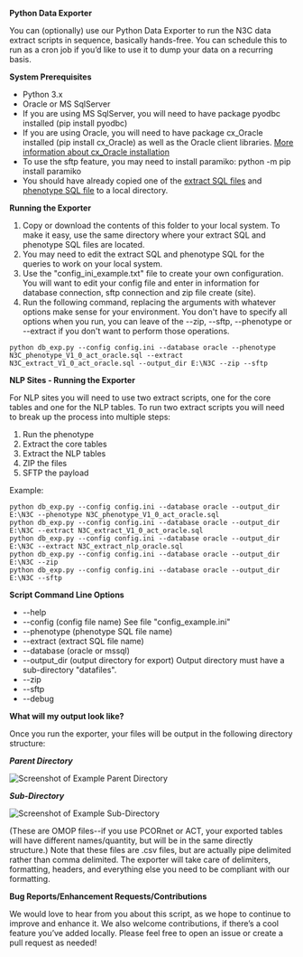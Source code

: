 <!-----
NEW: Your output is on the clipboard!

NEW: Check the "Supress top comment" to remove this info from the output.

Conversion time: 0.423 seconds.


Using this Markdown file:

1. Paste this output into your source file.
2. See the notes and action items below regarding this conversion run.
3. Check the rendered output (headings, lists, code blocks, tables) for proper
   formatting and use a linkchecker before you publish this page.

Conversion notes:

* Docs to Markdown version 1.0?23
* Tue May 12 2020 10:08:49 GMT-0700 (PDT)
* Source doc: Untitled document
----->


**Python Data Exporter**

You can (optionally) use our Python Data Exporter to run the N3C data extract scripts in sequence, basically hands-free. You can schedule this to run as a cron job if you’d like to use it to dump your data on a recurring basis.

**System Prerequisites**



*   Python 3.x
*   Oracle or MS SqlServer
*   If you are using MS SqlServer, you will need to have package pyodbc installed (pip install pyodbc)
*   If you are using Oracle, you will need to have package cx_Oracle installed (pip install cx_Oracle) as well as the Oracle client libraries.  [More information about cx_Oracle installation](https://cx-oracle.readthedocs.io/en/latest/user_guide/installation.html)
*   To use the sftp feature, you may need to install paramiko:  python -m pip install paramiko
*   You should have already copied one of the [extract SQL files](https://github.com/National-COVID-Cohort-Collaborative/Phenotype_Data_Acquisition/tree/master/ExtractScripts) and [phenotype SQL file](https://github.com/National-COVID-Cohort-Collaborative/Phenotype_Data_Acquisition/tree/master/PhenotypeScripts) to a local directory.

**Running the Exporter**



1. Copy or download the contents of this folder to your local system. To make it easy, use the same directory where your extract SQL and phenotype SQL files are located.
2. You may need to edit the extract SQL and phenotype SQL for the queries to work on your local system. 
3. Use the "config_ini_example.txt" file to create your own configuration.  You will want to edit your config file and enter in information for database connection, sftp connection and zip file create (site).
4. Run the following command, replacing the arguments with whatever options make sense for your environment. You don't have to specify all options when you run, you can leave of the --zip, --sftp, --phenotype or --extract if you don't want to perform those operations.


```
python db_exp.py --config config.ini --database oracle --phenotype N3C_phenotype_V1_0_act_oracle.sql --extract N3C_extract_V1_0_act_oracle.sql --output_dir E:\N3C --zip --sftp
```
**NLP Sites - Running the Exporter**

For NLP sites you will need to use two extract scripts, one for the core tables and one for the NLP tables.  To run two extract scripts you will need to break up the process into multiple steps:
1. Run the phenotype
2. Extract the core tables
3. Extract the NLP tables
4. ZIP the files
5. SFTP the payload

Example:
```
python db_exp.py --config config.ini --database oracle --output_dir E:\N3C --phenotype N3C_phenotype_V1_0_act_oracle.sql
python db_exp.py --config config.ini --database oracle --output_dir E:\N3C --extract N3C_extract_V1_0_act_oracle.sql
python db_exp.py --config config.ini --database oracle --output_dir E:\N3C --extract N3C_extract_nlp_oracle.sql
python db_exp.py --config config.ini --database oracle --output_dir E:\N3C --zip 
python db_exp.py --config config.ini --database oracle --output_dir E:\N3C --sftp
```

**Script Command Line Options**


*   --help
*   --config (config file name)  See file "config_example.ini"
*   --phenotype (phenotype SQL file name)
*   --extract (extract SQL file name)
*   --database (oracle or mssql)
*   --output_dir (output directory for export)   Output directory must have a sub-directory "datafiles".
*   --zip
*   --sftp
*   --debug

**What will my output look like?**

Once you run the exporter, your files will be output in the following directory structure:

**_Parent Directory_**

![Screenshot of Example Parent Directory](https://imgur.com/68YwCGU.png)


**_Sub-Directory_**

![Screenshot of Example Sub-Directory](https://imgur.com/ubrdNwA.png)

(These are OMOP files--if you use PCORnet or ACT, your exported tables will have different names/quantity, but will be in the same directly structure.) Note that these files are .csv files, but are actually pipe delimited rather than comma delimited. The exporter will take care of delimiters, formatting, headers, and everything else you need to be compliant with our formatting.

**Bug Reports/Enhancement Requests/Contributions**

We would love to hear from you about this script, as we hope to continue to improve and enhance it. We also welcome contributions, if there’s a cool feature you’ve added locally. Please feel free to open an issue or create a pull request as needed!
